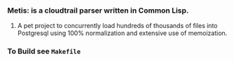 ### Metis: is a cloudtrail parser written in Common Lisp.
1. A pet project to concurrently load hundreds of thousands of files into Postgresql using 100% normalization and extensive use of memoization.


### To Build see `Makefile`
